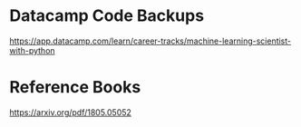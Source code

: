 # Datacamp Code Backups
https://app.datacamp.com/learn/career-tracks/machine-learning-scientist-with-python

# Reference Books
https://arxiv.org/pdf/1805.05052
